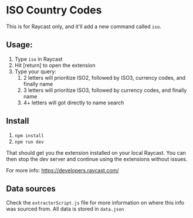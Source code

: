 # ISO Country Codes

This is for Raycast only, and it'll add a new command called `iso`.

## Usage:
1. Type `iso` in Raycast
1. Hit [return] to open the extension
1. Type your query:
    1. 2 letters will prioritize ISO2, followed by ISO3, currency codes, and finally name
    1. 3 letters will prioritize ISO3, followed by currency codes, and finally name
    1. 4+ letters will got directly to name search

## Install

1. `npm install`
1. `npm run dev`

That should get you the extension installed on your local Raycast. You can then stop the dev server and continue using the extensions without issues.

For more info: https://developers.raycast.com/

## Data sources
Check the `extractorScript.js` file for more information on where this info was sourced from. All data is stored in `data.json`